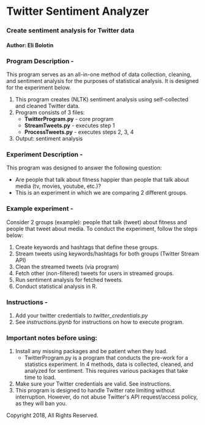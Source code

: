 # Twitter Sentiment Analyzer
### Create sentiment analysis for Twitter data
#### Author: Eli Bolotin

### Program Description -

This program serves as an all-in-one method of data collection, cleaning, and sentiment analysis for the purposes of statistical analysis. It is designed for the experiment below.

1. This program creates (NLTK) sentiment analysis using self-collected and cleaned Twitter data.
2. Program consists of 3 files:
	* **TwitterProgram.py** - core program
	* **StreamTweets.py** - executes step 1 
	* **ProcessTweets.py** - executes steps 2, 3, 4
3. Output: sentiment analysis

### Experiment Description -

This program was designed to answer the following question:
* Are people that talk about fitness happier than people that talk about media (tv, movies, youtube, etc.)?
* This is an experiment in which we are comparing 2 different groups.

### Example experiment -

Consider 2 groups (example): people that talk (tweet) about fitness and people that tweet about media. To conduct the experiment, follow the steps below:

1. Create keywords and hashtags that define these groups. 
2. Stream tweets using keywords/hashtags for both groups (Twitter Stream API)
3. Clean the streamed tweets (via program)
4. Fetch other (non-filtered) tweets for users in streamed groups.
5. Run sentiment analysis for fetched tweets.
6. Conduct statistical analysis in R.

### Instructions -

1. Add your twitter credentials to *twitter_credentials.py*
2. See *instructions.ipynb* for instructions on how to execute program.

### Important notes before using:

1. Install any missing packages and be patient when they load.
	- TwitterProgram.py is a program that conducts the pre-work for a statistics experiment. In 4 methods, data is collected, cleaned, and analyzed for sentiment. This requires various packages that take time to load.
2. Make sure your Twitter credentials are valid. See instructions.
3. This program is designed to handle Twitter rate limiting without interruption. However, do not abuse Twitter's API request/access policy, as they will ban you.

Copyright 2018, All Rights Reserved.